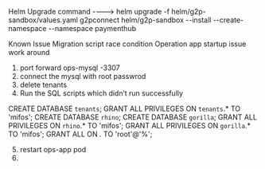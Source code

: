 Helm Upgrade command ---->
helm upgrade -f helm/g2p-sandbox/values.yaml g2pconnect helm/g2p-sandbox --install --create-namespace --namespace paymenthub

Known Issue 
Migration script race condition Operation app startup issue work around
1. port forward ops-mysql -3307
2. connect the mysql with root passwrod 
3. delete tenants 
4. Run the SQL scripts which didn’t run successfully

CREATE DATABASE `tenants`;
GRANT ALL PRIVILEGES ON `tenants`.* TO 'mifos';
CREATE DATABASE `rhino`;
CREATE DATABASE `gorilla`;
GRANT ALL PRIVILEGES ON `rhino`.* TO 'mifos';
GRANT ALL PRIVILEGES ON `gorilla`.* TO 'mifos';
GRANT ALL ON *.* TO 'root'@'%';

5. restart ops-app pod
6. 
